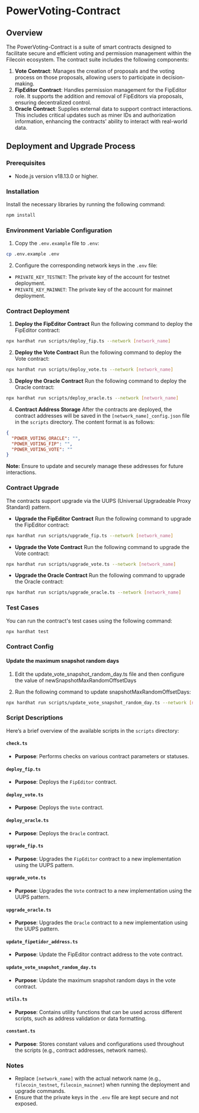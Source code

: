 # PowerVoting-Contract

## Overview
The PowerVoting-Contract is a suite of smart contracts designed to facilitate secure and efficient voting and permission management within the Filecoin ecosystem. The contract suite includes the following components:
1. **Vote Contract**: Manages the creation of proposals and the voting process on those proposals, allowing users to participate in decision-making.
2. **FipEditor Contract**: Handles permission management for the FipEditor role. It supports the addition and removal of FipEditors via proposals, ensuring decentralized control.
3. **Oracle Contract**: Supplies external data to support contract interactions. This includes critical updates such as miner IDs and authorization information, enhancing the contracts' ability to interact with real-world data.
## Deployment and Upgrade Process

### Prerequisites
- Node.js version v18.13.0 or higher.

### Installation
Install the necessary libraries by running the following command:
```bash
npm install
```

### Environment Variable Configuration
1. Copy the `.env.example` file to `.env`:
```bash
cp .env.example .env
```
2. Configure the corresponding network keys in the `.env` file:
- `PRIVATE_KEY_TESTNET`: The private key of the account for testnet deployment.
- `PRIVATE_KEY_MAINNET`: The private key of the account for mainnet deployment.

### Contract Deployment
1. **Deploy the FipEditor Contract**
   Run the following command to deploy the FipEditor contract:
```bash
npx hardhat run scripts/deploy_fip.ts --network [network_name]
```
2. **Deploy the Vote Contract**
   Run the following command to deploy the Vote contract:
```bash
npx hardhat run scripts/deploy_vote.ts --network [network_name]
```
3. **Deploy the Oracle Contract**
   Run the following command to deploy the Oracle contract:
```bash
npx hardhat run scripts/deploy_oracle.ts --network [network_name]
```
4. **Contract Address Storage**
   After the contracts are deployed, the contract addresses will be saved in the `[network_name]_config.json` file in the `scripts` directory. The content format is as follows:
```json
{
  "POWER_VOTING_ORACLE": "",
  "POWER_VOTING_FIP": "",
  "POWER_VOTING_VOTE": ""
}
```
**Note:** Ensure to update and securely manage these addresses for future interactions.

### Contract Upgrade
The contracts support upgrade via the UUPS (Universal Upgradeable Proxy Standard) pattern.
- **Upgrade the FipEditor Contract**
  Run the following command to upgrade the FipEditor contract:
```bash
npx hardhat run scripts/upgrade_fip.ts --network [network_name]
```
- **Upgrade the Vote Contract**
  Run the following command to upgrade the Vote contract:
```bash
npx hardhat run scripts/upgrade_vote.ts --network [network_name]
```
- **Upgrade the Oracle Contract**
  Run the following command to upgrade the Oracle contract:
```bash
npx hardhat run scripts/upgrade_oracle.ts --network [network_name]
```

### Test Cases
You can run the contract's test cases using the following command:
```bash
npx hardhat test
```

### Contract Config
#### Update the maximum snapshot random days  
1. Edit the update_vote_snapshot_random_day.ts file and then configure the value of newSnapshotMaxRandomOffsetDays

2. Run the following command to update snapshotMaxRandomOffsetDays:
```bash
npx hardhat run scripts/update_vote_snapshot_random_day.ts --network [network_name]
```


### Script Descriptions

Here’s a brief overview of the available scripts in the `scripts` directory:

#### `check.ts`

- **Purpose**: Performs checks on various contract parameters or statuses.

#### `deploy_fip.ts`

- **Purpose**: Deploys the `FipEditor` contract.

#### `deploy_vote.ts`

- **Purpose**: Deploys the `Vote` contract.

#### `deploy_oracle.ts`

- **Purpose**: Deploys the `Oracle` contract.

#### `upgrade_fip.ts`

- **Purpose**: Upgrades the `FipEditor` contract to a new implementation using the UUPS pattern.

#### `upgrade_vote.ts`

- **Purpose**: Upgrades the `Vote` contract to a new implementation using the UUPS pattern.

#### `upgrade_oracle.ts`

- **Purpose**: Upgrades the `Oracle` contract to a new implementation using the UUPS pattern.

#### `update_fipetidor_address.ts`

- **Purpose**: Update the FipEditor contract address to the vote contract.

#### `update_vote_snapshot_random_day.ts`

- **Purpose**: Update the maximum snapshot random days in the vote contract.

#### `utils.ts`

- **Purpose**: Contains utility functions that can be used across different scripts, such as address validation or data formatting.

#### `constant.ts`

- **Purpose**: Stores constant values and configurations used throughout the scripts (e.g., contract addresses, network names).

### Notes

- Replace `[network_name]` with the actual network name (e.g., `filecoin_testnet`, `filecoin_mainnet`) when running the deployment and upgrade commands.
- Ensure that the private keys in the `.env` file are kept secure and not exposed.

